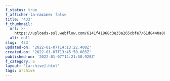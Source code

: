```yaml
---
f_status: true
f_afficher-la-racine: false
title: '433'
f_thumbnail:
  url: >-
    https://uploads-ssl.webflow.com/6141f41868c3e33a265cbfe7/61d8440a08f57f89c33c51b7_433.jpg
  alt: null
slug: '433'
updated-on: '2022-01-07T14:13:22.408Z'
created-on: '2022-01-07T13:45:50.083Z'
published-on: '2022-01-07T14:21:50.928Z'
f_category: S
layout: '[archive].html'
tags: archive
---
```



